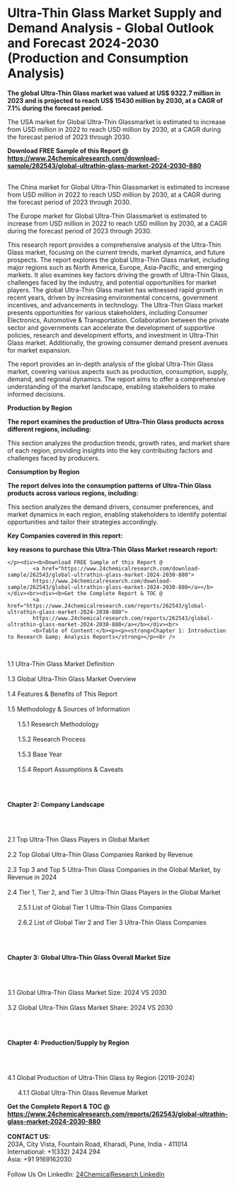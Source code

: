 <h1>Ultra-Thin Glass Market Supply and Demand Analysis - Global Outlook and Forecast 2024-2030 (Production and Consumption Analysis)</h1><p><strong>The global Ultra-Thin Glass market was valued at US$ 9322.7 million in 2023 and is projected to reach US$ 15430 million by 2030, at a CAGR of 7.1% during the forecast period.</strong></p><p>
</p><p>The USA market for Global Ultra-Thin Glassmarket is estimated to increase from USD million in 2022 to reach USD million by 2030, at a CAGR during the forecast period of 2023 through 2030.</p><div><b>Download FREE Sample of this Report @ 
            <a href="https://www.24chemicalresearch.com/download-sample/262543/global-ultrathin-glass-market-2024-2030-880">
            https://www.24chemicalresearch.com/download-sample/262543/global-ultrathin-glass-market-2024-2030-880</a></b></div><br><p>
</p><p>The China market for Global Ultra-Thin Glassmarket is estimated to increase from USD million in 2022 to reach USD million by 2030, at a CAGR during the forecast period of 2023 through 2030.</p><p>
</p><p>The Europe market for Global Ultra-Thin Glassmarket is estimated to increase from USD million in 2022 to reach USD million by 2030, at a CAGR during the forecast period of 2023 through 2030.</p><p>
</p><p>This research report provides a comprehensive analysis of the Ultra-Thin Glass market, focusing on the current trends, market dynamics, and future prospects. The report explores the global Ultra-Thin Glass market, including major regions such as North America, Europe, Asia-Pacific, and emerging markets. It also examines key factors driving the growth of Ultra-Thin Glass, challenges faced by the industry, and potential opportunities for market players. The global Ultra-Thin Glass market has witnessed rapid growth in recent years, driven by increasing environmental concerns, government incentives, and advancements in technology. The Ultra-Thin Glass market presents opportunities for various stakeholders, including Consumer Electronics, Automotive &amp; Transportation. Collaboration between the private sector and governments can accelerate the development of supportive policies, research and development efforts, and investment in Ultra-Thin Glass market. Additionally, the growing consumer demand present avenues for market expansion. </p><p>
</p><p>The report provides an in-depth analysis of the global Ultra-Thin Glass market, covering various aspects such as production, consumption, supply, demand, and regional dynamics. The report aims to offer a comprehensive understanding of the market landscape, enabling stakeholders to make informed decisions.</p><p>
</p><p><strong>Production by Region</strong></p><p>
</p><p><strong>The report examines the production of Ultra-Thin Glass products across different regions, including:</strong></p><p>
</p><p>
</p><p>This section analyzes the production trends, growth rates, and market share of each region, providing insights into the key contributing factors and challenges faced by producers.</p><p>
</p><p><strong>Consumption by Region</strong></p><p>
</p><p><strong>The report delves into the consumption patterns of Ultra-Thin Glass products across various regions, including:</strong></p><p>
</p><p>
</p><p>This section analyzes the demand drivers, consumer preferences, and market dynamics in each region, enabling stakeholders to identify potential opportunities and tailor their strategies accordingly.</p><p>
<strong>Key Companies covered in this report:</strong></p><p>
</p><p>
</p><p><strong>key reasons to purchase this Ultra-Thin Glass Market research report:</strong></p><p>

	</p><div><b>Download FREE Sample of this Report @ 
            <a href="https://www.24chemicalresearch.com/download-sample/262543/global-ultrathin-glass-market-2024-2030-880">
            https://www.24chemicalresearch.com/download-sample/262543/global-ultrathin-glass-market-2024-2030-880</a></b></div><br><div><b>Get the Complete Report & TOC @ 
            <a href="https://www.24chemicalresearch.com/reports/262543/global-ultrathin-glass-market-2024-2030-880">
            https://www.24chemicalresearch.com/reports/262543/global-ultrathin-glass-market-2024-2030-880</a></b></div><br>
            <b>Table of Content:</b><p><p><strong>Chapter 1: Introduction to Research &amp; Analysis Reports</strong></p><br />
<br />
<p>1.1 Ultra-Thin Glass Market Definition<br /><br />
1.3 Global Ultra-Thin Glass Market Overview<br /><br />
1.4 Features &amp; Benefits of This Report<br /><br />
1.5 Methodology &amp; Sources of Information<br /><br />
&nbsp;&nbsp;&nbsp;&nbsp;&nbsp; 1.5.1 Research Methodology<br /><br />
&nbsp;&nbsp;&nbsp;&nbsp;&nbsp; 1.5.2 Research Process<br /><br />
&nbsp;&nbsp;&nbsp;&nbsp;&nbsp; 1.5.3 Base Year<br /><br />
&nbsp;&nbsp;&nbsp;&nbsp;&nbsp; 1.5.4 Report Assumptions &amp; Caveats</p><br />
<br />
<p><strong>Chapter 2: Company Landscape</strong></p><br />
<br />
<p>2.1 Top Ultra-Thin Glass Players in Global Market<br /><br />
2.2 Top Global Ultra-Thin Glass Companies Ranked by Revenue<br /><br />
2.3 Top 3 and Top 5 Ultra-Thin Glass Companies in the Global Market, by Revenue in 2024<br /><br />
2.4 Tier 1, Tier 2, and Tier 3 Ultra-Thin Glass Players in the Global Market<br /><br />
&nbsp;&nbsp;&nbsp;&nbsp;&nbsp; 2.5.1 List of Global Tier 1 Ultra-Thin Glass Companies<br /><br />
&nbsp;&nbsp;&nbsp;&nbsp;&nbsp; 2.6.2 List of Global Tier 2 and Tier 3 Ultra-Thin Glass Companies</p><br />
<br />
<p><strong>Chapter 3: Global Ultra-Thin Glass Overall Market Size</strong></p><br />
<br />
<p>3.1 Global Ultra-Thin Glass Market Size: 2024 VS 2030<br /><br />
3.2 Global Ultra-Thin Glass Market Share: 2024 VS 2030</p><br />
<br />
<p><strong>Chapter 4: Production/Supply by Region</strong></p><br />
<br />
<p>4.1 Global Production of Ultra-Thin Glass by Region (2019-2024)<br /><br />
&nbsp;&nbsp;&nbsp;&nbsp;&nbsp; 4.1.1 Global Ultra-Thin Glass Revenue Market </p><div><b>Get the Complete Report & TOC @ 
            <a href="https://www.24chemicalresearch.com/reports/262543/global-ultrathin-glass-market-2024-2030-880">
            https://www.24chemicalresearch.com/reports/262543/global-ultrathin-glass-market-2024-2030-880</a></b></div><br><b>CONTACT US:</b><br>
            203A, City Vista, Fountain Road, Kharadi, Pune, India - 411014<br>
            International: +1(332) 2424 294<br>
            Asia: +91 9169162030 <br><br>
            Follow Us On LinkedIn: <a href="https://www.linkedin.com/company/24chemicalresearch/">24ChemicalResearch LinkedIn</a>